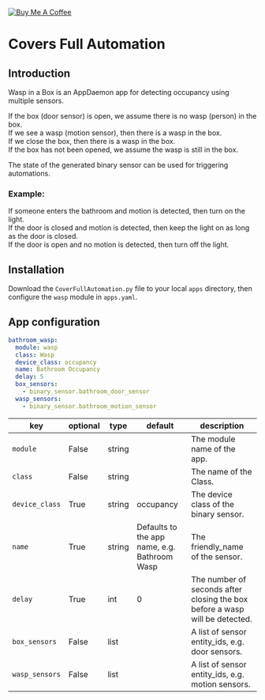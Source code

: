 <a href="https://www.buymeacoffee.com/gnol86" target="_blank"><img src="https://www.buymeacoffee.com/assets/img/custom_images/orange_img.png" alt="Buy Me A Coffee" style="height: auto !important;width: auto !important;" ></a>

# Covers Full Automation

## Introduction
Wasp in a Box is an AppDaemon app for detecting occupancy using multiple sensors.

If the box (door sensor) is open, we assume there is no wasp (person) in the box.  
If we see a wasp (motion sensor), then there is a wasp in the box.  
If we close the box, then there is a wasp in the box.  
If the box has not been opened, we assume the wasp is still in the box.  
  
The state of the generated binary sensor can be used for triggering automations.

### Example:
If someone enters the bathroom and motion is detected, then turn on the light.  
If the door is closed and motion is detected, then keep the light on as long as the door is closed.  
If the door is open and no motion is detected, then turn off the light.  

## Installation
Download the `CoverFullAutomation.py` file to your local `apps` directory, then configure the `wasp` module in `apps.yaml`.

## App configuration
```yaml
bathroom_wasp:
  module: wasp
  class: Wasp
  device_class: occupancy
  name: Bathroom Occupancy
  delay: 5
  box_sensors:
    - binary_sensor.bathroom_door_sensor
  wasp_sensors:
    - binary_sensor.bathroom_motion_sensor
```

key | optional | type | default | description
-- | -- | -- | -- | --
`module` | False | string | | The module name of the app.
`class` | False | string | | The name of the Class.
`device_class` | True | string | occupancy | The device class of the binary sensor.
`name` | True | string | Defaults to the app name, e.g. Bathroom Wasp | The friendly_name of the sensor. 
`delay` | True | int | 0 | The number of seconds after closing the box before a wasp will be detected.
`box_sensors` | False | list | | A list of sensor entity_ids, e.g. door sensors.
`wasp_sensors` | False | list | | A list of sensor entity_ids, e.g. motion sensors.
